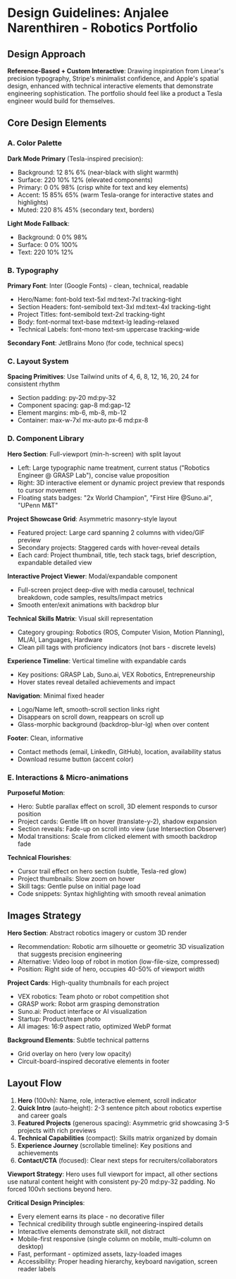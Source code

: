 # Design Guidelines: Anjalee Narenthiren - Robotics Portfolio

## Design Approach
**Reference-Based + Custom Interactive**: Drawing inspiration from Linear's precision typography, Stripe's minimalist confidence, and Apple's spatial design, enhanced with technical interactive elements that demonstrate engineering sophistication. The portfolio should feel like a product a Tesla engineer would build for themselves.

## Core Design Elements

### A. Color Palette
**Dark Mode Primary** (Tesla-inspired precision):
- Background: 12 8% 6% (near-black with slight warmth)
- Surface: 220 10% 12% (elevated components)
- Primary: 0 0% 98% (crisp white for text and key elements)
- Accent: 15 85% 65% (warm Tesla-orange for interactive states and highlights)
- Muted: 220 8% 45% (secondary text, borders)

**Light Mode Fallback**:
- Background: 0 0% 98%
- Surface: 0 0% 100%
- Text: 220 10% 12%

### B. Typography
**Primary Font**: Inter (Google Fonts) - clean, technical, readable
- Hero/Name: font-bold text-5xl md:text-7xl tracking-tight
- Section Headers: font-semibold text-3xl md:text-4xl tracking-tight
- Project Titles: font-semibold text-2xl tracking-tight
- Body: font-normal text-base md:text-lg leading-relaxed
- Technical Labels: font-mono text-sm uppercase tracking-wide

**Secondary Font**: JetBrains Mono (for code, technical specs)

### C. Layout System
**Spacing Primitives**: Use Tailwind units of 4, 6, 8, 12, 16, 20, 24 for consistent rhythm
- Section padding: py-20 md:py-32
- Component spacing: gap-8 md:gap-12
- Element margins: mb-6, mb-8, mb-12
- Container: max-w-7xl mx-auto px-6 md:px-8

### D. Component Library

**Hero Section**: Full-viewport (min-h-screen) with split layout
- Left: Large typographic name treatment, current status ("Robotics Engineer @ GRASP Lab"), concise value proposition
- Right: 3D interactive element or dynamic project preview that responds to cursor movement
- Floating stats badges: "2x World Champion", "First Hire @Suno.ai", "UPenn M&T"

**Project Showcase Grid**: Asymmetric masonry-style layout
- Featured project: Large card spanning 2 columns with video/GIF preview
- Secondary projects: Staggered cards with hover-reveal details
- Each card: Project thumbnail, title, tech stack tags, brief description, expandable detailed view

**Interactive Project Viewer**: Modal/expandable component
- Full-screen project deep-dive with media carousel, technical breakdown, code samples, results/impact metrics
- Smooth enter/exit animations with backdrop blur

**Technical Skills Matrix**: Visual skill representation
- Category grouping: Robotics (ROS, Computer Vision, Motion Planning), ML/AI, Languages, Hardware
- Clean pill tags with proficiency indicators (not bars - discrete levels)

**Experience Timeline**: Vertical timeline with expandable cards
- Key positions: GRASP Lab, Suno.ai, VEX Robotics, Entrepreneurship
- Hover states reveal detailed achievements and impact

**Navigation**: Minimal fixed header
- Logo/Name left, smooth-scroll section links right
- Disappears on scroll down, reappears on scroll up
- Glass-morphic background (backdrop-blur-lg) when over content

**Footer**: Clean, informative
- Contact methods (email, LinkedIn, GitHub), location, availability status
- Download resume button (accent color)

### E. Interactions & Micro-animations

**Purposeful Motion**:
- Hero: Subtle parallax effect on scroll, 3D element responds to cursor position
- Project cards: Gentle lift on hover (translate-y-2), shadow expansion
- Section reveals: Fade-up on scroll into view (use Intersection Observer)
- Modal transitions: Scale from clicked element with smooth backdrop fade

**Technical Flourishes**:
- Cursor trail effect on hero section (subtle, Tesla-red glow)
- Project thumbnails: Slow zoom on hover
- Skill tags: Gentle pulse on initial page load
- Code snippets: Syntax highlighting with smooth reveal animation

## Images Strategy

**Hero Section**: Abstract robotics imagery or custom 3D render
- Recommendation: Robotic arm silhouette or geometric 3D visualization that suggests precision engineering
- Alternative: Video loop of robot in motion (low-file-size, compressed)
- Position: Right side of hero, occupies 40-50% of viewport width

**Project Cards**: High-quality thumbnails for each project
- VEX robotics: Team photo or robot competition shot
- GRASP work: Robot arm grasping demonstration
- Suno.ai: Product interface or AI visualization
- Startup: Product/team photo
- All images: 16:9 aspect ratio, optimized WebP format

**Background Elements**: Subtle technical patterns
- Grid overlay on hero (very low opacity)
- Circuit-board-inspired decorative elements in footer

## Layout Flow

1. **Hero** (100vh): Name, role, interactive element, scroll indicator
2. **Quick Intro** (auto-height): 2-3 sentence pitch about robotics expertise and career goals
3. **Featured Projects** (generous spacing): Asymmetric grid showcasing 3-5 projects with rich previews
4. **Technical Capabilities** (compact): Skills matrix organized by domain
5. **Experience Journey** (scrollable timeline): Key positions and achievements
6. **Contact/CTA** (focused): Clear next steps for recruiters/collaborators

**Viewport Strategy**: Hero uses full viewport for impact, all other sections use natural content height with consistent py-20 md:py-32 padding. No forced 100vh sections beyond hero.

**Critical Design Principles**:
- Every element earns its place - no decorative filler
- Technical credibility through subtle engineering-inspired details
- Interactive elements demonstrate skill, not distract
- Mobile-first responsive (single column on mobile, multi-column on desktop)
- Fast, performant - optimized assets, lazy-loaded images
- Accessibility: Proper heading hierarchy, keyboard navigation, screen reader labels